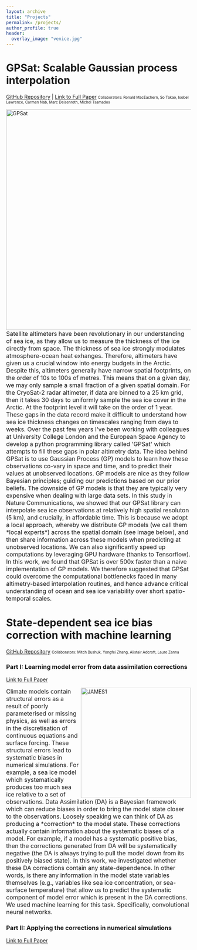 ```yaml
---
layout: archive
title: "Projects"
permalink: /projects/
author_profile: true
header:
  overlay_image: "venice.jpg"
---
```

<!--
{% if author.googlescholar %}
  You can also find my articles on <u><a href="{{author.googlescholar}}">my Google Scholar profile</a>.</u>
{% endif %}

{% include base_path %}

{% for post in site.publications reversed %}
  {% include archive-single.html %}
{% endfor %}

 -->

<!-- To do:
1) d4pdf noise change project
2) Cody CCA static teleconnection
3) mike climate reservoir operations

 -->

# GPSat: Scalable Gaussian process interpolation <br>
<span style="line-height: 0;">[GitHub Repository](https://github.com/CPOMUCL/GPSat) | [Link to Full Paper](https://doi.org/10.1038/s41467-024-51900-x)</span>
<span style="font-size: 10px;">Collaborators: Ronald MacEachern, So Takao, Isobel Lawrence, Carmen Nab, Marc Deisenroth, Michel Tsamados</span>

<img src="http://William-gregory.github.io/images/GPSat.png" alt="GPSat" width="600" align="right"/>
<span style="font-size: 16px;">Satellite altimeters have been revolutionary in our understanding of sea ice, as they allow us to measure the thickness of the ice directly from space. The thickness of sea ice strongly modulates atmosphere-ocean heat exhanges. Therefore, altimeters have given us a crucial window into energy budgets in the Arctic. Despite this, altimeters generally have narrow spatial footprints, on the order of 10s to 100s of metres. This means that on a given day, we may only sample a small fraction of a given spatial domain. For the CryoSat-2 radar altimeter, if data are binned to a 25 km grid, then it takes 30 days to uniformly sample the sea ice cover in the Arctic. At the footprint level it will take on the order of 1 year. These gaps in the data record make it difficult to understand how sea ice thickness changes on timescales ranging from days to weeks. Over the past few years I've been working with colleagues at University College London and the European Space Agency to develop a python programming library called 'GPSat' which attempts to fill these gaps in polar altimetry data. The idea behind GPSat is to use Gaussian Process (GP) models to learn how these observations co-vary in space and time, and to predict their values at unobserved locations. GP models are nice as they follow Bayesian principles; guiding our predictions based on our prior beliefs. The downside of GP models is that they are typically very expensive when dealing with large data sets. In this study in Nature Communications, we showed that our GPSat library can interpolate sea ice observations at relatively high spatial resoluton (5 km), and crucially, in affordable time. This is because we adopt a local approach, whereby we distribute GP models (we call them *local experts*) across the spatial domain (see image below), and then share information across these models when predicting at unobserved locations. We can also significantly speed up computations by leveraging GPU hardware (thanks to Tensorflow).</span><br>
<span style="font-size: 16px;">In this work, we found that GPSat is over 500x faster than a naive implementation of GP models. We therefore suggested that GPSat could overcome the computational bottlenecks faced in many altimetry-based interpolation routines, and hence advance critical understanding of ocean and sea ice variability over short spatio-temporal scales.</span>

# State-dependent sea ice bias correction with machine learning <br>
<span style="line-height: 0;">[GitHub Repository](https://github.com/William-gregory/DA-ML)</span>
<span style="font-size: 10px;">Collaborators: Mitch Bushuk, Yongfei Zhang, Alistair Adcroft, Laure Zanna</span>

### Part I: Learning model error from data assimilation corrections <br>
[Link to Full Paper](https://doi.org/10.1029/2023MS003757)

<img src="http://William-gregory.github.io/images/JAMES_increments.png" alt="JAMES1" width="300" align="right"/>
<span style="font-size: 16px;">Climate models contain structural errors as a result of poorly parameterised or missing physics, as well as errors in the discretisation of continuous equations and surface forcing. These structural errors lead to systematic biases in numerical simulations. For example, a sea ice model which systematically produces too much sea ice relative to a set of observations. Data Assimilation (DA) is a Bayesian framework which can reduce biases in order to bring the model state closer to the observations. Loosely speaking we can think of DA as producing a *correction* to the model state. These corrections actually contain information about the systematic biases of a model. For example, if a model has a systematic positive bias, then the corrections generated from DA will be systematically negative (the DA is always trying to pull the model down from its positively biased state). In this work, we investigated whether these DA corrections contain any state-dependence. In other words, is there any information in the model state variables themselves (e.g., variables like sea ice concentration, or sea-surface temperature) that allow us to predict the systematic component of model error which is present in the DA corrections. We used machine learning for this task. Specifically, convolutional neural networks.</span>

### Part II: Applying the corrections in numerical simulations <br>
[Link to Full Paper](https://doi.org/10.1029/2023GL106776)

<!--<img src="http://William-gregory.github.io/images/GRL_snapshot.png" alt="GRL1" width="600" align="right"/>-->


